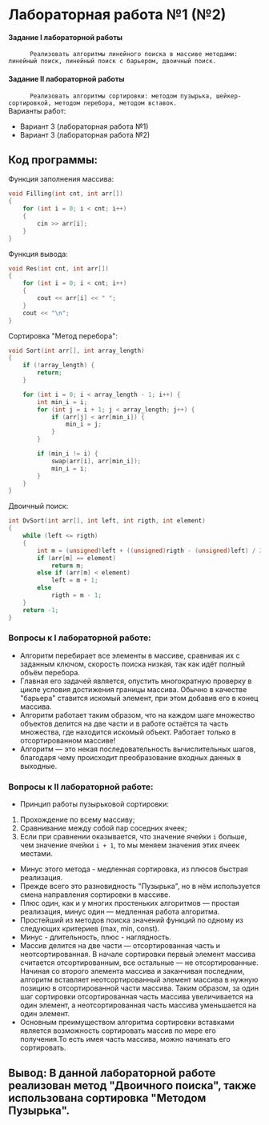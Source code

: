 # Лабораторная работа №1 (№2)

#### Задание I лабораторной работы
``		Реализовать алгоритмы линейного поиска в массиве методами: линейный поиск, линейный поиск с барьером, двоичный поиск.``
#### Задание II лабораторной работы
``		Реализовать алгоритмы сортировки: методом пузырька, шейкер-сортировкой, методом перебора, методом вставок.``   
Варианты работ:  
* Вариант 3 (лабораторная работа №1)  
* Вариант 3 (лабораторная работа №2)    
## Код программы:      
Функция заполнения массива: 
```c++
void Filling(int cnt, int arr[])
{
	for (int i = 0; i < cnt; i++)
	{
		cin >> arr[i];
	}
}
```   
Функция вывода:
```c++    
void Res(int cnt, int arr[])
{
	for (int i = 0; i < cnt; i++)
	{
		cout << arr[i] << " ";
	}
	cout << "\n";
}
```  
Сортировка "Метод перебора":  
```c++   
void Sort(int arr[], int array_length)
{
    if (!array_length) {
        return;
    }

    for (int i = 0; i < array_length - 1; i++) {
        int min_i = i;
        for (int j = i + 1; j < array_length; j++) {
            if (arr[j] < arr[min_i]) {
                min_i = j;
            }
        }

        if (min_i != i) {
            swap(arr[i], arr[min_i]);
            min_i = i;
        }
    }
}
```   

Двоичный поиск:  
```c++
int DvSort(int arr[], int left, int rigth, int element)
{
	while (left <= rigth)
	{
		int m = (unsigned)left + ((unsigned)rigth - (unsigned)left) / 2;
		if (arr[m] == element)
			return m;
		else if (arr[m] < element)
			left = m + 1;
		else
			rigth = m - 1;
	}
	return -1;
}
```  
### Вопросы к I лабораторной работе:  
* Алгоритм перебирает все элементы в массиве, сравнивая их с заданным ключом, скорость поиска низкая, так как идёт полный объём перебора.
* Главная его задачей является, опустить многократную проверку в цикле условия достижения границы массива. Обычно в качестве "барьера" ставится искомый элемент, при этом добавив его в конец массива.
* Алгоритм работает таким образом, что на каждом шаге множество объектов делится на две части и в работе остаётся та часть множества, где находится искомый объект. Работает только в отсортированном массиве!
* Алгоритм — это некая последовательность вычислительных шагов, благодаря чему происходит преобразование входных данных в выходные.  


### Вопросы к II лабораторной работе:  
* Принцип работы пузырьковой сортировки:  
1. Прохождение по всему массиву;
2. Сравнивание между собой пар соседних ячеек;
3. Если при сравнении оказывается, что значение ячейки ```i``` больше, чем значение ячейки ```i + 1```, то мы меняем значения этих ячеек местами.   

* Минус этого метода - медленная сортировка, из плюсов быстрая реализация.     
* Прежде всего это разновидность "Пузырька", но в нём используется смена направления сортировки в массиве.
* Плюс один, как и у многих простеньких алгоритмов — простая реализация, минус один — медленная работа алгоритма.   
* Простейший из методов поиска значений функций по одному из следующих критериев (max, min, const).  
* Минус - длительность, плюс - наглядность.  
* Массив делится на две части — отсортированная часть и неотсортированная. В начале сортировки первый элемент массива считается отсортированным, все остальные — не отсортированные. Начиная со второго элемента массива и заканчивая последним, алгоритм вставляет неотсортированный элемент массива в нужную позицию в отсортированной части массива. Таким образом, за один шаг сортировки отсортированная часть массива увеличивается на один элемент, а неотсортированная часть массива уменьшается на один элемент.
* Основным преимуществом алгоритма сортировки вставками является возможность сортировать массив по мере его получения.То есть имея часть массива, можно начинать его сортировать.  


## Вывод: В данной лабораторной работе реализован метод "Двоичного поиска", также использована сортировка "Методом Пузырька".






